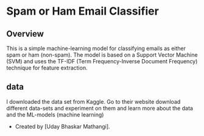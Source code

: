 # Spam or Ham Email Classifier

## Overview
This is a simple machine-learning model for classifying emails as either spam or ham (non-spam). The model is based on a Support Vector Machine (SVM) and uses the TF-IDF (Term Frequency-Inverse Document Frequency) technique for feature extraction.

## data

I downloaded the data set from Kaggle. Go to their website download different data-sets and experiment on them and learn more about the data and the ML-models (machine learning)


- Created by [Uday Bhaskar Mathangi].
